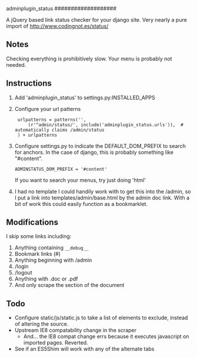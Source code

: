 adminplugin_status
###################

A jQuery based link status checker for your django site.  Very nearly a pure import of
http://www.codingnot.es/status/


Notes
-----

Checking everything is prohibitively slow.  Your menu is probably not needed.


Instructions
------------

1. Add 'adminplugin_status' to settings.py:INSTALLED_APPS
2. Configure your url patterns

        urlpatterns = patterns('',
            (r'^admin/status/', include('adminplugin_status.urls')),  # automatically claims /admin/status
        ) + urlpatterns

3.  Configure settings.py to indicate the DEFAULT_DOM_PREFIX to search for
    anchors.  In the case of django, this is probably something like "#content".

        ADMINSTATUS_DOM_PREFIX = '#content'  
    
    If you want to search your menus, try just doing 'html'

4.  I had no template I could handily work with to get this into the /admin, so
    I put a link into templates/admin/base.html by the admin doc link.  With a
    bit of work this could easily function as a bookmarklet.


Modifications
------------

I skip some links including:

1. Anything containing `__debug__`
2. Bookmark links (#)
3. Anything beginning with /admin
4. /login
5. /logout
6. Anything with .doc or .pdf
7. And only scrape the section of the document


Todo
----

 - Configure static/js/static.js to take a list of elements to exclude, instead of altering the source.
 - Upstream IE8 compatability change in the scraper
   - And... the IE8 compat change errs because it executes javascript on imported pages.  Reverted.
 - See if an ES5Shim will work with any of the alternate tabs
